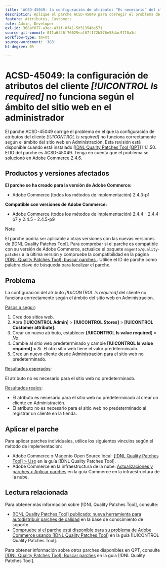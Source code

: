 ```yaml
---
title: 'ACSD-45049: la configuración de atributos "Es necesario" del cliente no funciona según el ámbito del sitio web en el administrador'
description: Aplique el parche ACSD-45049 para corregir el problema de Adobe Commerce en el que el atributo del cliente "[!UICONTROL Is required]" no se ha anulado correctamente según el ámbito del sitio web en Administración.
feature: Attributes, Customers
role: Admin, Developer
exl-id: 368af877-a3ec-431f-8f41-5d51354be571
source-git-commit: 011a6f46f76029eaf67f172b576e58dac9710a3d
workflow-type: tm+mt
source-wordcount: '383'
ht-degree: 0%

---
```


# ACSD-45049: la configuración de atributos del cliente *[!UICONTROL Is required]* no funciona según el ámbito del sitio web en el administrador

El parche ACSD-45049 corrige el problema en el que la configuración de atributos del cliente *[!UICONTROL Is required]* no funciona correctamente según el ámbito del sitio web en Administración. Esta revisión está disponible cuando está instalado [[!DNL Quality Patches Tool (QPT)]](/help/tools/quality-patches-tool/usage.md) 1.1.50. El ID del parche es ACSD-45049. Tenga en cuenta que el problema se solucionó en Adobe Commerce 2.4.6.

## Productos y versiones afectados

**El parche se ha creado para la versión de Adobe Commerce:**

* Adobe Commerce (todos los métodos de implementación) 2.4.3-p1

**Compatible con versiones de Adobe Commerce:**

* Adobe Commerce (todos los métodos de implementación) 2.4.4 - 2.4.4-p7 y 2.4.5 - 2.4.5-p9

>[!NOTE]
>
>El parche podría ser aplicable a otras versiones con las nuevas versiones de [!DNL Quality Patches Tool]. Para comprobar si el parche es compatible con su versión de Adobe Commerce, actualice el paquete `magento/quality-patches` a la última versión y compruebe la compatibilidad en la página [[!DNL Quality Patches Tool]: buscar parches ](https://experienceleague.adobe.com/tools/commerce-quality-patches/index.html?lang=es). Utilice el ID de parche como palabra clave de búsqueda para localizar el parche.

## Problema

La configuración del atributo *[!UICONTROL Is required]* del cliente no funciona correctamente según el ámbito del sitio web en Administración.

<u>Pasos a seguir</u>:

1. Cree dos sitios web.
1. Abra **[!UICONTROL Admin]** > **[!UICONTROL Stores]** > **[!UICONTROL Customer attribute]**.
1. Crear un nuevo atributo, establecer **[!UICONTROL Is value required]** = *No*.
1. Cambie al sitio web predeterminado y cambie **[!UICONTROL Is value required]** = *Sí*. El otro sitio web tiene el valor predeterminado.
1. Cree un nuevo cliente desde Administración para el sitio web no predeterminado.

<u>Resultados esperados</u>:

El atributo no es necesario para el sitio web no predeterminado.

<u>Resultados reales</u>:

* El atributo es necesario para el sitio web no predeterminado al crear un cliente en Administración.
* El atributo no es necesario para el sitio web no predeterminado al registrar un cliente en la tienda.

## Aplicar el parche

Para aplicar parches individuales, utilice los siguientes vínculos según el método de implementación:

* Adobe Commerce o Magento Open Source local: [[!DNL Quality Patches Tool] > Uso](/help/tools/quality-patches-tool/usage.md) en la guía [!DNL Quality Patches Tool].
* Adobe Commerce en la infraestructura de la nube: [Actualizaciones y parches > Aplicar parches](https://experienceleague.adobe.com/docs/commerce-cloud-service/user-guide/develop/upgrade/apply-patches.html?lang=es) en la guía Commerce en la infraestructura de la nube.

## Lectura relacionada

Para obtener más información sobre [!DNL Quality Patches Tool], consulte:

* [[!DNL Quality Patches Tool] publicado: nueva herramienta para autodistribuir parches de calidad](https://experienceleague.adobe.com/es/docs/commerce-operations/tools/quality-patches-tool/quality-patches-tool-to-self-serve-quality-patches) en la base de conocimiento de soporte.
* [Compruebe si el parche está disponible para su problema de Adobe Commerce usando [!DNL Quality Patches Tool]](/help/tools/quality-patches-tool/patches-available-in-qpt/check-patch-for-magento-issue-with-magento-quality-patches.md) en la guía [!UICONTROL Quality Patches Tool].


Para obtener información sobre otros parches disponibles en QPT, consulte [[!DNL Quality Patches Tool]: Buscar parches](https://experienceleague.adobe.com/tools/commerce-quality-patches/index.html?lang=es) en la guía [!DNL Quality Patches Tool].
